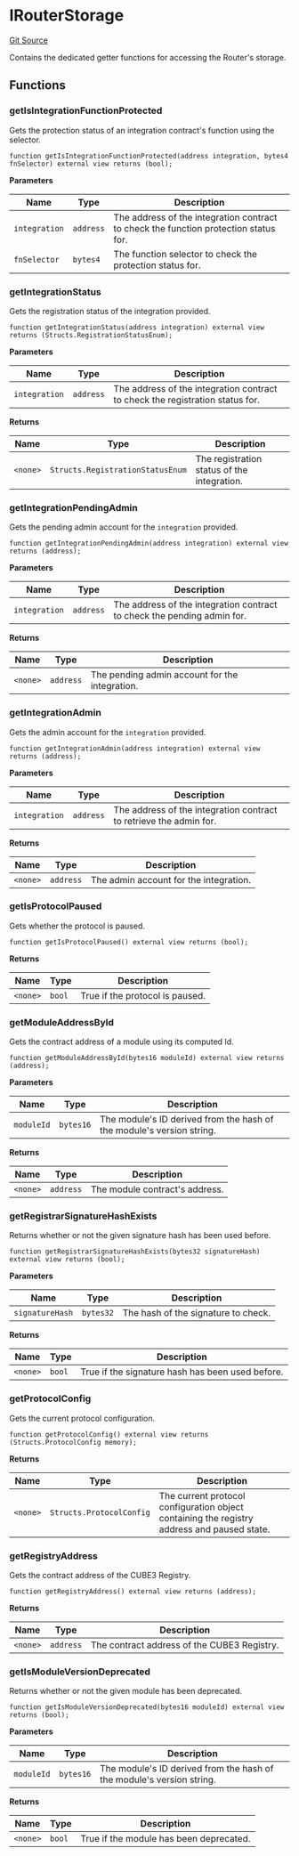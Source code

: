 # IRouterStorage
[Git Source](https://github.com/cube-web3/protocol-core-solidity/blob/c95be0ef92f4c69dc0af4db320cb041b877ea57c/src/interfaces/IRouterStorage.sol)

Contains the dedicated getter functions for accessing the Router's storage.


## Functions
### getIsIntegrationFunctionProtected

Gets the protection status of an integration contract's function using the selector.


```solidity
function getIsIntegrationFunctionProtected(address integration, bytes4 fnSelector) external view returns (bool);
```
**Parameters**

|Name|Type|Description|
|----|----|-----------|
|`integration`|`address`|The address of the integration contract to check the function protection status for.|
|`fnSelector`|`bytes4`|The function selector to check the protection status for.|


### getIntegrationStatus

Gets the registration status of the integration provided.


```solidity
function getIntegrationStatus(address integration) external view returns (Structs.RegistrationStatusEnum);
```
**Parameters**

|Name|Type|Description|
|----|----|-----------|
|`integration`|`address`|The address of the integration contract to check the registration status for.|

**Returns**

|Name|Type|Description|
|----|----|-----------|
|`<none>`|`Structs.RegistrationStatusEnum`|The registration status of the integration.|


### getIntegrationPendingAdmin

Gets the pending admin account for the `integration` provided.


```solidity
function getIntegrationPendingAdmin(address integration) external view returns (address);
```
**Parameters**

|Name|Type|Description|
|----|----|-----------|
|`integration`|`address`|The address of the integration contract to check the pending admin for.|

**Returns**

|Name|Type|Description|
|----|----|-----------|
|`<none>`|`address`|The pending admin account for the integration.|


### getIntegrationAdmin

Gets the admin account for the `integration` provided.


```solidity
function getIntegrationAdmin(address integration) external view returns (address);
```
**Parameters**

|Name|Type|Description|
|----|----|-----------|
|`integration`|`address`|The address of the integration contract to retrieve the admin for.|

**Returns**

|Name|Type|Description|
|----|----|-----------|
|`<none>`|`address`|The admin account for the integration.|


### getIsProtocolPaused

Gets whether the protocol is paused.


```solidity
function getIsProtocolPaused() external view returns (bool);
```
**Returns**

|Name|Type|Description|
|----|----|-----------|
|`<none>`|`bool`|True if the protocol is paused.|


### getModuleAddressById

Gets the contract address of a module using its computed Id.


```solidity
function getModuleAddressById(bytes16 moduleId) external view returns (address);
```
**Parameters**

|Name|Type|Description|
|----|----|-----------|
|`moduleId`|`bytes16`|The module's ID derived from the hash of the module's version string.|

**Returns**

|Name|Type|Description|
|----|----|-----------|
|`<none>`|`address`|The module contract's address.|


### getRegistrarSignatureHashExists

Returns whether or not the given signature hash has been used before.


```solidity
function getRegistrarSignatureHashExists(bytes32 signatureHash) external view returns (bool);
```
**Parameters**

|Name|Type|Description|
|----|----|-----------|
|`signatureHash`|`bytes32`|The hash of the signature to check.|

**Returns**

|Name|Type|Description|
|----|----|-----------|
|`<none>`|`bool`|True if the signature hash has been used before.|


### getProtocolConfig

Gets the current protocol configuration.


```solidity
function getProtocolConfig() external view returns (Structs.ProtocolConfig memory);
```
**Returns**

|Name|Type|Description|
|----|----|-----------|
|`<none>`|`Structs.ProtocolConfig`|The current protocol configuration object containing the registry address and paused state.|


### getRegistryAddress

Gets the contract address of the CUBE3 Registry.


```solidity
function getRegistryAddress() external view returns (address);
```
**Returns**

|Name|Type|Description|
|----|----|-----------|
|`<none>`|`address`|The contract address of the CUBE3 Registry.|


### getIsModuleVersionDeprecated

Returns whether or not the given module has been deprecated.


```solidity
function getIsModuleVersionDeprecated(bytes16 moduleId) external view returns (bool);
```
**Parameters**

|Name|Type|Description|
|----|----|-----------|
|`moduleId`|`bytes16`|The module's ID derived from the hash of the module's version string.|

**Returns**

|Name|Type|Description|
|----|----|-----------|
|`<none>`|`bool`|True if the module has been deprecated.|


